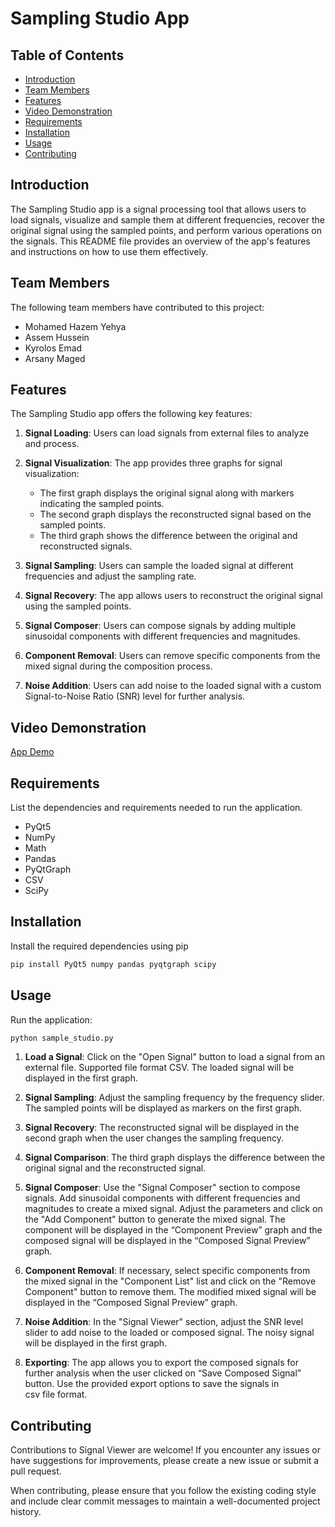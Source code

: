 # Sampling Studio App

## Table of Contents

- [Introduction](#introduction)
- [Team Members](#Team-Members)
- [Features](#features)
- [Video Demonstration](#Video-Demonstration)
- [Requirements](#requirements)
- [Installation](#installation)
- [Usage](#usage)
- [Contributing](#contributing)

## Introduction
The Sampling Studio app is a signal processing tool that allows users to load signals, visualize and sample them at different frequencies, recover the original signal using the sampled points, and perform various operations on the signals. This README file provides an overview of the app's features and instructions on how to use them effectively.

## Team Members
The following team members have contributed to this project:
- Mohamed Hazem Yehya
- Assem Hussein
- Kyrolos Emad
- Arsany Maged

## Features

The Sampling Studio app offers the following key features:

1. **Signal Loading**: Users can load signals from external files to analyze and process.

2. **Signal Visualization**: The app provides three graphs for signal visualization:
   - The first graph displays the original signal along with markers indicating the sampled points.
   - The second graph displays the reconstructed signal based on the sampled points.
   - The third graph shows the difference between the original and reconstructed signals.

3. **Signal Sampling**: Users can sample the loaded signal at different frequencies and adjust the sampling rate.

4. **Signal Recovery**: The app allows users to reconstruct the original signal using the sampled points.

5. **Signal Composer**: Users can compose signals by adding multiple sinusoidal components with different frequencies and magnitudes.

6. **Component Removal**: Users can remove specific components from the mixed signal during the composition process.

7. **Noise Addition**: Users can add noise to the loaded signal with a custom Signal-to-Noise Ratio (SNR) level for further analysis.


## Video Demonstration
[App Demo](https://github.com/Mohamed-hazem-mahrous/Sampling-Studio/assets/94749599/3354577d-eed3-4fd3-8cc4-5cf191f9d0bc)


## Requirements
List the dependencies and requirements needed to run the application.
- PyQt5
- NumPy
- Math
- Pandas
- PyQtGraph
- CSV
- SciPy


## Installation

Install the required dependencies using pip

```bash
pip install PyQt5 numpy pandas pyqtgraph scipy
```

## Usage
Run the application:
```bash
python sample_studio.py
```

1. **Load a Signal**: Click on the "Open Signal" button to load a signal from an external file. Supported file format CSV. The loaded signal will be displayed in the first graph.

2. **Signal Sampling**: Adjust the sampling frequency by the frequency slider. The sampled points will be displayed as markers on the first graph.

3. **Signal Recovery**: The reconstructed signal will be displayed in the second graph when the user changes the sampling frequency.

4. **Signal Comparison**: The third graph displays the difference between the original signal and the reconstructed signal.

5. **Signal Composer**: Use the "Signal Composer" section to compose signals. Add sinusoidal components with different frequencies and magnitudes to create a mixed signal. Adjust the parameters and click on the "Add Component" button to generate the mixed signal. The component will be displayed in the “Component Preview” graph and the composed signal will be displayed in the “Composed Signal Preview” graph.

6. **Component Removal**: If necessary, select specific components from the mixed signal in the "Component List" list  and click on the "Remove Component" button to remove them. The modified mixed signal will be displayed in the “Composed Signal Preview” graph.

7. **Noise Addition**: In the "Signal Viewer" section, adjust the SNR level slider to add noise to the loaded or composed signal. The noisy signal will be displayed in the first graph.

8. **Exporting**: The app allows you to export the composed signals for further analysis when the user clicked on “Save Composed Signal” button. Use the provided export options to save the signals in csv file format.


## Contributing
Contributions to Signal Viewer are welcome! If you encounter any issues or have suggestions for improvements, please create a new issue or submit a pull request.

When contributing, please ensure that you follow the existing coding style and include clear commit messages to maintain a well-documented project history.
